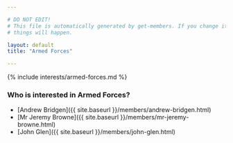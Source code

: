 ```yaml
---

# DO NOT EDIT!
# This file is automatically generated by get-members. If you change it, bad
# things will happen.

layout: default
title: "Armed Forces"

---
```


{% include interests/armed-forces.md %}

### Who is interested in Armed Forces?


* [Andrew Bridgen]({{ site.baseurl }}/members/andrew-bridgen.html)
* [Mr Jeremy Browne]({{ site.baseurl }}/members/mr-jeremy-browne.html)
* [John Glen]({{ site.baseurl }}/members/john-glen.html)

